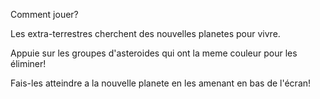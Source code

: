 Comment jouer?

Les extra-terrestres cherchent des nouvelles planetes pour vivre.

Appuie sur les groupes d'asteroides qui ont la meme couleur pour les éliminer! 

Fais-les atteindre a la nouvelle planete en les amenant en bas de l'écran!
